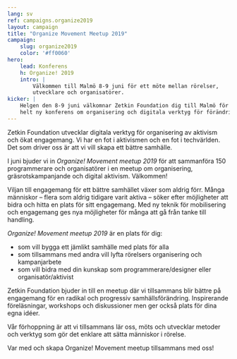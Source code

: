 ```yaml
---
lang: sv
ref: campaigns.organize2019
layout: campaign
title: "Organize Movement Meetup 2019"
campaign:
    slug: organize2019
    color: '#ff0060'
hero:
    lead: Konferens
    h: Organize! 2019
    intro: |
        Välkommen till Malmö 8-9 juni för ett möte mellan rörelser,
        utvecklare och organisatörer.
kicker: |
    Helgen den 8-9 juni välkomnar Zetkin Foundation dig till Malmö för en
    helt ny konferens om organisering och digitala verktyg för förändring.
---
```


Zetkin Foundation utvecklar digitala verktyg för organisering av aktivism och
ökat engagemang. Vi har en fot i aktivismen och en fot i techvärlden. Det som
driver oss är att vi vill skapa ett bättre samhälle.

I juni bjuder vi in _Organize! Movement meetup 2019_ för att sammanföra 150
programmerare och organisatörer i en meetup om organisering, gräsrotskampanjande
och digital aktivism. Välkommen!

Viljan till engagemang för ett bättre samhället växer som aldrig förr. Många
människor – flera som aldrig tidigare varit aktiva – söker efter möjligheter
att bidra och hitta en plats för sitt engagemang. Med ny teknik för
mobilisering och engagemang ges nya möjligheter för många att gå från tanke
till handling.

_Organize! Movement meetup 2019_ är en plats för dig:
* som vill bygga ett jämlikt samhälle med plats för alla
* som tillsammans med andra vill lyfta rörelsers organisering och kampanjarbete
* som vill bidra med din kunskap som programmerare/designer eller organisatör/aktivist

Zetkin Foundation bjuder in till en meetup där vi tillsammans blir bättre på
engagemang för en radikal och progressiv samhällsförändring. Inspirerande
föreläsningar, workshops och diskussioner men ger också plats för dina egna
idéer.

Vår förhoppning är att vi tillsammans lär oss, möts och utvecklar metoder och
verktyg som gör det enklare att sätta människor i rörelse.

Var med och skapa Organize! Movement meetup tillsammans med oss!

